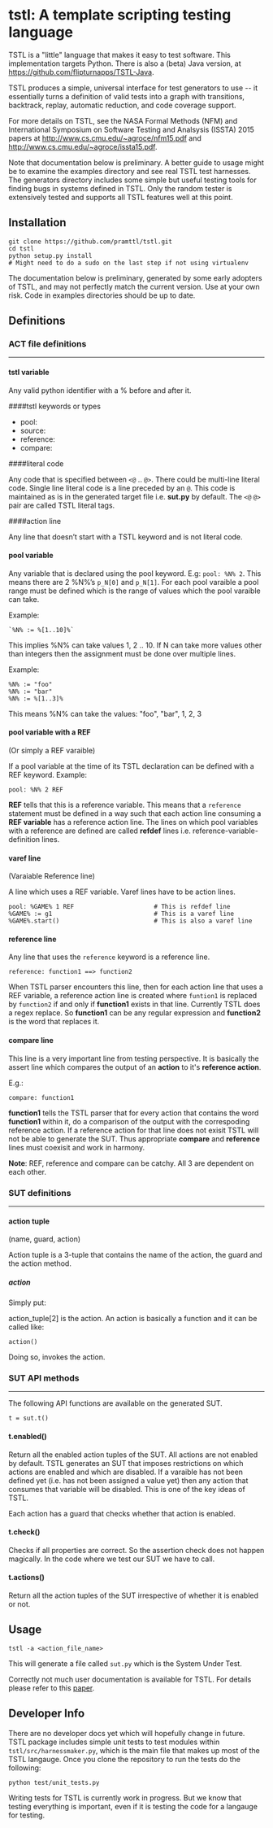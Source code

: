 tstl: A template scripting testing language
===========================================

TSTL is a "little" language that makes it easy to test software.  This
implementation targets Python.  There is also a (beta) Java version,
at https://github.com/flipturnapps/TSTL-Java.

TSTL produces a simple, universal interface for test generators to use
-- it essentially turns a definition of valid tests into a graph with
transitions, backtrack, replay, automatic reduction, and code coverage support.

For more details on TSTL, see the NASA Formal Methods (NFM) and
International Symposium on Software Testing and Analsysis (ISSTA) 2015
papers at http://www.cs.cmu.edu/~agroce/nfm15.pdf and
http://www.cs.cmu.edu/~agroce/issta15.pdf.

Note that documentation below is preliminary.  A better guide to usage
might be to examine the examples directory and see real TSTL test
harnesses.  The generators directory includes some simple but useful
testing tools for finding bugs in systems defined in TSTL.  Only the
random tester is extensively tested and supports all TSTL features
well at this point.

Installation
------------


    git clone https://github.com/pramttl/tstl.git
    cd tstl
    python setup.py install
    # Might need to do a sudo on the last step if not using virtualenv


The documentation below is preliminary, generated by some early
adopters of TSTL, and may not perfectly match the current version.
Use at your own risk.  Code in examples directories should be up to date.

Definitions
-----------

### ACT file definitions
------------

#### tstl variable

Any valid python identifier with a % before and after it.

####tstl keywords or types

* pool:
* source:
* reference:
* compare:

####literal code

Any code that is specified between `<@` .. `@>`. There could be multi-line literal code. Single line literal code is a line preceded by an `@`.
This code is maintained as is in the generated target file i.e. **sut.py** by default. The `<@`  `@>` pair are called TSTL literal tags.

####action line

Any line that doesn’t start with a TSTL keyword and is not literal code.

#### pool variable

Any variable that is declared using the pool keyword. E.g: `pool: %N% 2`. This means there are 2 %N%’s `p_N[0]` and `p_N[1]`. For each pool varaible a pool range must be defined which is the range of values which the pool varaible can take.

Example:

	`%N% := %[1..10]%`

This implies %N% can take values 1, 2 .. 10. If N can take more values other than integers then the assignment must be done over multiple lines.

Example:  

	%N% := "foo"
	%N% := "bar"
	%N% := %[1..3]%

This means %N% can take the values: "foo", "bar", 1, 2, 3


#### pool variable with a REF

(Or simply a REF varaible)

If a pool variable at the time of its TSTL declaration can be defined with a REF keyword. Example:

	pool: %N% 2 REF

**REF** tells that this is a reference variable. This means that a `reference` statement must be defined in a way such that each action line consuming a **REF variable** has a reference action line. The lines on which pool variables with a reference are defined are called **refdef** lines i.e. reference-variable-definition lines.


#### varef line

(Varaiable Reference line)

A line which uses a REF variable. Varef lines have to be action lines.

	pool: %GAME% 1 REF						# This is refdef line
	%GAME% := g1							# This is a varef line
	%GAME%.start()							# This is also a varef line

#### reference line

Any line that uses the `reference` keyword is a reference line.

	reference: function1 ==> function2

When TSTL parser encounters this line, then for each action line that uses a REF variable, a reference action line is created where `funtion1` is replaced by `function2` if and only if **function1** exists in that line. Currently TSTL does a regex replace. So **function1** can be any regular expression and **function2** is the word that replaces it.


#### compare line

This line is a very important line from testing perspective. It is basically the assert line which compares the output of an **action** to it's **reference action**.

E.g.:

	compare: function1

**function1** tells the TSTL parser that for every action that contains the word **function1** within it, do a comparison of the output with the correspoding reference action. If a reference action for that line does not exisit TSTL will not be able to generate the SUT. Thus appropriate **compare** and **reference** lines must coexisit and work in harmony.

**Note**: REF, reference and compare can be catchy. All 3 are dependent on each other.

### SUT definitions
------------

#### action tuple

(name, guard, action)

Action tuple is a 3-tuple that contains the name of the action, the guard and the action method.

##### action

Simply put:

action_tuple[2] is the action. An action is basically a function and it can be called like:

    action()

Doing so, invokes the action.


### SUT API methods
------------

The following API functions are available on the generated SUT.

	t = sut.t()


#### t.enabled()

Return all the enabled action tuples of the SUT. All actions are not enabled by default. TSTL generates an SUT that imposes restrictions on which actions are enabled and which are disabled. If a varaible has not been defined yet (i.e. has not been assigned a value yet) then any action that consumes that variable will be disabled. This is one of the key ideas of TSTL.

Each action has a guard that checks whether that action is enabled.

#### t.check()

Checks if all properties are correct. So the assertion check does not happen magically. In the code where we test our SUT we have to call.

#### t.actions()

Return all the action tuples of the SUT irrespective of whether it is enabled or not.


Usage
-----

    tstl -a <action_file_name>

This will generate a file called `sut.py` which is the System Under Test.

Correctly not much user documentation is available for TSTL. For details please refer to this [paper](http://www.cs.cmu.edu/~agroce/nfm15.pdf).


Developer Info
--------------

There are no developer docs yet which will hopefully change in future. TSTL package includes simple unit tests to test modules within `tstl/src/harnessmaker.py`, which is the main file that makes up most of the TSTL langauge. Once you clone the repository to run the tests do the following:

    python test/unit_tests.py

Writing tests for TSTL is currently work in progress. But we know that testing everything is important, even if it is testing the code for a langauge for testing.

